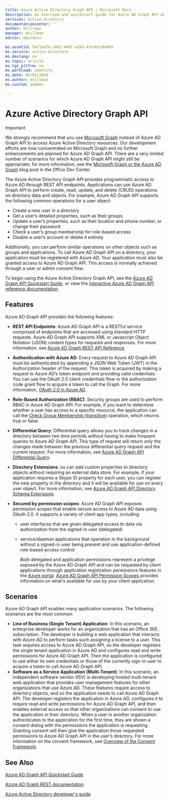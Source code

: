 ```yaml
---
title: Azure Active Directory Graph API | Microsoft Docs
description: An overview and quickstart guide for Azure AD Graph API which allows programmatic access to Azure AD through REST API endpoints.
services: active-directory
documentationcenter: ''
author: mtillman
manager: mtillman
editor: mbaldwin

ms.assetid: 5471ad74-20b3-44df-a2b5-43cde2c0a045
ms.service: active-directory
ms.devlang: na
ms.topic: article
ms.tgt_pltfrm: na
ms.workload: identity
ms.date: 04/02/2018
ms.author: mtillman
ms.custom: aaddev

---
```

# Azure Active Directory Graph API
> [!IMPORTANT]
> We strongly recommend that you use [Microsoft Graph](https://graph.microsoft.io/) instead of Azure AD Graph API to access Azure Active Directory resources. Our development efforts are now concentrated on Microsoft Graph and no further enhancements are planned for Azure AD Graph API. There are a very limited number of scenarios for which Azure AD Graph API might still be appropriate; for more information, see the [Microsoft Graph or the Azure AD Graph](https://dev.office.com/blogs/microsoft-graph-or-azure-ad-graph) blog post in the Office Dev Center.
> 
> 

The Azure Active Directory Graph API provides programmatic access to Azure AD through REST API endpoints. Applications can use Azure AD Graph API to perform create, read, update, and delete (CRUD) operations on directory data and objects. For example, Azure AD Graph API supports the following common operations for a user object:

* Create a new user in a directory
* Get a user’s detailed properties, such as their groups
* Update a user’s properties, such as their location and phone number, or change their password
* Check a user’s group membership for role-based access
* Disable a user’s account or delete it entirely

Additionally, you can perform similar operations on other objects such as groups and applications. To call Azure AD Graph API on a directory, your application must be registered with Azure AD. Your application must also be granted access to Azure AD Graph API. This access is normally achieved through a user or admin consent flow.

To begin using the Azure Active Directory Graph API, see the [Azure AD Graph API Quickstart Guide](active-directory-graph-api-quickstart.md), or view the [interactive Azure AD Graph API reference documentation](https://msdn.microsoft.com/Library/Azure/Ad/Graph/api/api-catalog).

## Features
Azure AD Graph API provides the following features:

* **REST API Endpoints**: Azure AD Graph API is a RESTful service comprised of endpoints that are accessed using standard HTTP requests. Azure AD Graph API supports XML or Javascript Object Notation (JSON) content types for requests and responses. For more information, see [Azure AD Graph REST API Reference](https://msdn.microsoft.com/Library/Azure/Ad/Graph/api/api-catalog).
* **Authentication with Azure AD**: Every request to Azure AD Graph API must be authenticated by appending a JSON Web Token (JWT) in the Authorization header of the request. This token is acquired by making a request to Azure AD’s token endpoint and providing valid credentials. You can use the OAuth 2.0 client credentials flow or the authorization code grant flow to acquire a token to call the Graph. For more information, [OAuth 2.0 in Azure AD](https://msdn.microsoft.com/library/azure/dn645545.aspx).
* **Role-Based Authorization (RBAC)**: Security groups are used to perform RBAC in Azure AD Graph API. For example, if you want to determine whether a user has access to a specific resource, the application can call the [Check Group Membership (transitive)](https://msdn.microsoft.com/Library/Azure/Ad/Graph/api/functions-and-actions#checkMemberGroups) operation, which returns true or false.
* **Differential Query**: Differential query allows you to track changes in a directory between two time periods without having to make frequent queries to Azure AD Graph API. This type of request will return only the changes made between the previous differential query request and the current request. For more information, see [Azure AD Graph API Differential Query](https://msdn.microsoft.com/Library/Azure/Ad/Graph/howto/azure-ad-graph-api-differential-query).
* **Directory Extensions**: ou can add custom properties to directory objects without requiring an external data store. For example, if your application requires a Skype ID property for each user, you can register the new property in the directory and it will be available for use on every user object. For more information, see [Azure AD Graph API Directory Schema Extensions](https://msdn.microsoft.com/Library/Azure/Ad/Graph/howto/azure-ad-graph-api-directory-schema-extensions).
* **Secured by permission scopes**: Azure AD Graph API exposes permission scopes that enable secure access to Azure AD data using OAuth 2.0. It supports a variety of client app types, including:
  
  * user interfaces that are given delegated access to data via authorization from the signed-in user (delegated)
  * service/daemon applications that operation in the background without a signed-in user being present and use application-defined role-based access control
    
    Both delegated and application permissions represent a privilege exposed by the Azure AD Graph API and can be requested by client applications through application registration permissions features in the [Azure portal](https://portal.azure.com). [Azure AD Graph API Permission Scopes](https://msdn.microsoft.com/Library/Azure/Ad/Graph/howto/azure-ad-graph-api-permission-scopes) provides information on what's available for use by your client application.

## Scenarios
Azure AD Graph API enables many application scenarios. The following scenarios are the most common:

* **Line of Business (Single Tenant) Application**: In this scenario, an enterprise developer works for an organization that has an Office 365 subscription. The developer is building a web application that interacts with Azure AD to perform tasks such assigning a license to a user. This task requires access to Azure AD Graph API, so the developer registers the single tenant application in Azure AD and configures read and write permissions for Azure AD Graph API. Then the application is configured to use either its own credentials or those of the currently sign-in user to acquire a token to call Azure AD Graph API.
* **Software as a Service Application (Multi-Tenant)**: In this scenario, an independent software vendor (ISV) is developing hosted multi-tenant web application that provides user management features for other organizations that use Azure AD. These features require access to directory objects, and so the application needs to call Azure AD Graph API. The developer registers the application in Azure AD, configures it to require read and write permissions for Azure AD Graph API, and then enables external access so that other organizations can consent to use the application in their directory. When a user in another organization authenticates to the application for the first time, they are shown a consent dialog with the permissions the application is requesting.  Granting consent will then give the application those requested permissions to Azure AD Graph API in the user’s directory. For more information on the consent framework, see [Overview of the Consent Framework](active-directory-integrating-applications.md).

## See Also
[Azure AD Graph API Quickstart Guide](active-directory-graph-api-quickstart.md)

[Azure AD Graph REST documentation](https://msdn.microsoft.com/Library/Azure/Ad/Graph/api/api-catalog)

[Azure Active Directory developer's guide](active-directory-developers-guide.md)


